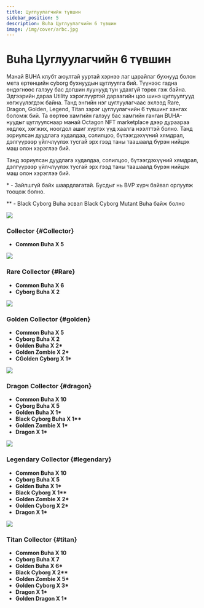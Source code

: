 ```yaml
---
title: Цуглуулагчийн түвшин
sidebar_position: 5
description: Buha Цуглуулагчийн 6 түвшин
image: /img/cover/arbc.jpg
---
```


# Buha Цуглуулагчийн 6 түвшин

Манай BUHA клубт аюултай ууртай хэрнээ лаг царайлаг бухнууд болон мета ертөнцийн cyborg бухнуудын цуглуулга бий. Түүнээс гадна өндөгнөөс галзуу бас догшин луунууд тун удахгүй төрөх гэж байна. Эдгээрийн дараа Utility хэрэглүүртэй дараагийн цоо шинэ цуглуулгууд хөгжүүлэгдэж байна. Танд энгийн нэг цуглуулагчаас эхлээд Rare, Dragon, Golden, Legend, Titan зэрэг цуглуулагчийн 6 түвшинг хангах боломж бий. Та өөртөө хамгийн галзуу бас хамгийн ганган BUHA-нуудыг цуглуулснаар манай Octagon NFT marketplace дээр дураараа хөдлөх, хөгжих, ноогдол ашиг хүртэх үүд хаалга нээлттэй болно. Танд зориулсан дуудлага худалдаа, солилцоо, бүтээгдэхүүний хямдрал, дэлгүүрээр үйлчлүүлэх тусгай эрх гээд таны таашаалд бүрэн нийцэх маш олон хэрэглээ бий.

Танд зориулсан дуудлага худалдаа, солилцоо, бүтээгдэхүүний хямдрал, дэлгүүрээр үйлчлүүлэх тусгай эрх гээд таны таашаалд бүрэн нийцэх маш олон хэрэглээ бий.

\* - Зайлшгүй байх шаардлагатай. Бусдыг нь BVP хүрч байвал орлуулж тооцож болно.

\*\* - Black Cyborg Buha эсвэл Black Cyborg Mutant Buha байж болно

<img
src="/img/level/1.png"
className="Collector"
/>

### Collector {#Collector}

- **Common Buha X 5**

<img
src="/img/level/2.png"
className="Collector"
/>

### Rare Collector {#Rare}

- **Common Buha X 6**
- **Cyborg Buha X 2**

<img
src="/img/level/3.png"
className="Collector"
/>

### Golden Collector {#golden}

- **Common Buha X 5**
- **Cyborg Buha X 2**
- **Golden Buha X 2\***
- **Golden Zombie X 2\***
- **CGolden Cyborg X 1\***

<img
src="/img/level/5.png"
className="Collector"
/>

### Dragon Collector {#dragon}

- **Common Buha X 10**
- **Cyborg Buha X 5**
- **Golden Buha X 1\***
- **Black Cyborg Buha X 1\*\***
- **Golden Zombie X 1\***
- **Dragon X 1\***

<img
src="/img/level/4.png"
className="Collector"
/>

### Legendary Collector {#legendary}

- **Common Buha X 10**
- **Cyborg Buha X 5**
- **Golden Buha X 1\***
- **Black Cyborg X 1\*\***
- **Golden Zombie X 2\***
- **Golden Cyborg X 2\***
- **Dragon X 1\***

<img
src="/img/level/6.png"
className="Collector"
/>

### Titan Collector {#titan}

- **Common Buha X 10**
- **Cyborg Buha X 7**
- **Golden Buha X 6\***
- **Black Cyborg X 2\*\***
- **Golden Zombie X 5\***
- **Golden Cyborg X 3\***
- **Dragon X 1\***
- **Golden Dragon X 1\***
